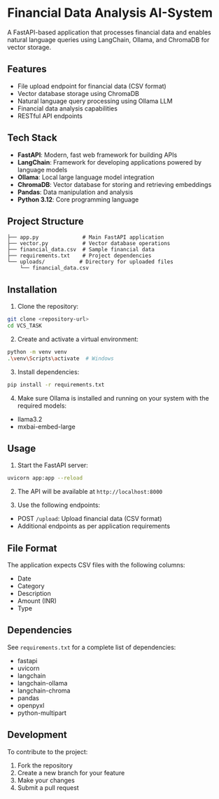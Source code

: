 # Financial Data Analysis AI-System

A FastAPI-based application that processes financial data and enables natural language queries using LangChain, Ollama, and ChromaDB for vector storage.

## Features

- File upload endpoint for financial data (CSV format)
- Vector database storage using ChromaDB
- Natural language query processing using Ollama LLM
- Financial data analysis capabilities
- RESTful API endpoints

## Tech Stack

- **FastAPI**: Modern, fast web framework for building APIs
- **LangChain**: Framework for developing applications powered by language models
- **Ollama**: Local large language model integration
- **ChromaDB**: Vector database for storing and retrieving embeddings
- **Pandas**: Data manipulation and analysis
- **Python 3.12**: Core programming language

## Project Structure

```
├── app.py              # Main FastAPI application
├── vector.py           # Vector database operations
├── financial_data.csv  # Sample financial data
├── requirements.txt    # Project dependencies
└── uploads/           # Directory for uploaded files
    └── financial_data.csv
```

## Installation

1. Clone the repository:
```bash
git clone <repository-url>
cd VCS_TASK
```

2. Create and activate a virtual environment:
```bash
python -m venv venv
.\venv\Scripts\activate  # Windows
```

3. Install dependencies:
```bash
pip install -r requirements.txt
```

4. Make sure Ollama is installed and running on your system with the required models:
- llama3.2
- mxbai-embed-large

## Usage

1. Start the FastAPI server:
```bash
uvicorn app:app --reload
```

2. The API will be available at `http://localhost:8000`

3. Use the following endpoints:
- POST `/upload`: Upload financial data (CSV format)
- Additional endpoints as per application requirements

## File Format

The application expects CSV files with the following columns:
- Date
- Category
- Description
- Amount (INR)
- Type

## Dependencies

See `requirements.txt` for a complete list of dependencies:
- fastapi
- uvicorn
- langchain
- langchain-ollama
- langchain-chroma
- pandas
- openpyxl
- python-multipart

## Development

To contribute to the project:
1. Fork the repository
2. Create a new branch for your feature
3. Make your changes
4. Submit a pull request


